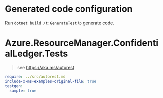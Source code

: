# Generated code configuration

Run `dotnet build /t:GenerateTest` to generate code.

# Azure.ResourceManager.ConfidentialLedger.Tests

> see https://aka.ms/autorest
``` yaml
require: ../src/autorest.md
include-x-ms-examples-original-file: true
testgen:
  sample: true
```